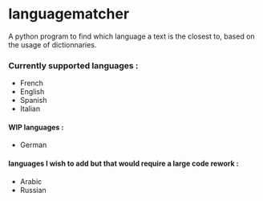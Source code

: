 # languagematcher
A python program to find which language a text is the closest to, based on the usage of dictionnaries.  
### Currently supported languages :
- French
- English
- Spanish
- Italian

#### WIP languages :
- German

#### languages I wish to add but that would require a large code rework :
- Arabic
- Russian

